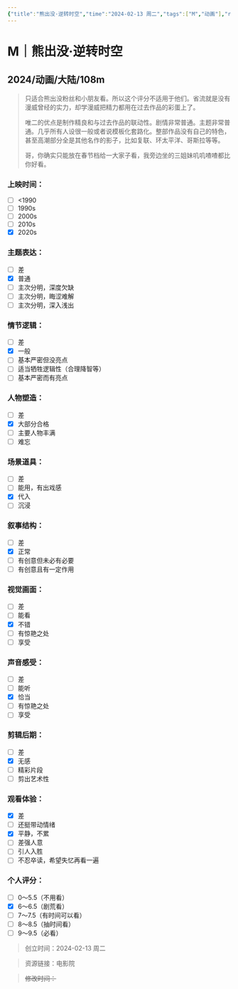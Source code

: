 ```yaml
---
{"title":"熊出没·逆转时空","time":"2024-02-13 周二","tags":["M","动画"],"rating":"6.0","dg-publish":true,"permalink":"/300 评价/M电影/新近看过/熊出没·逆转时空/","dgPassFrontmatter":true,"created":"2024-02-13T00:29:29.917+08:00","updated":"2024-02-13T00:37:00.848+08:00"}
---
```


# M｜熊出没·逆转时空
## 2024/动画/大陆/108m
>只适合熊出没粉丝和小朋友看。所以这个评分不适用于他们。省流就是没有漫威曾经的实力，却学漫威把精力都用在过去作品的彩蛋上了。
>
>唯二的优点是制作精良和与过去作品的联动性。剧情非常普通。主题非常普通。几乎所有人设很一般或者说模板化套路化。整部作品没有自己的特色，甚至高潮部分全是其他名作的影子，比如复联、环太平洋、哥斯拉等等。
>
>哥，你确实只能放在春节档给一大家子看，我旁边坐的三姐妹叽叽喳喳都比你好看。
### 上映时间：
- [ ] <1990
- [ ] 1990s
- [ ] 2000s
- [ ] 2010s
- [x] 2020s
### 主题表达：
- [ ] 差
- [x] 普通
- [ ] 主次分明，深度欠缺
- [ ] 主次分明，晦涩难解
- [ ] 主次分明，深入浅出
### 情节逻辑：
- [ ] 差
- [x] 一般
- [ ] 基本严密但没亮点
- [ ] 适当牺牲逻辑性（合理降智等）
- [ ] 基本严密而有亮点
### 人物塑造：
- [ ] 差
- [x] 大部分合格
- [ ] 主要人物丰满
- [ ] 难忘
### 场景道具：
- [ ] 差
- [ ] 能用，有出戏感
- [x] 代入
- [ ] 沉浸
### 叙事结构：
- [ ] 差
- [x] 正常
- [ ] 有创意但未必有必要
- [ ] 有创意且有一定作用
### 视觉画面：
- [ ] 差
- [ ] 能看
- [x] 不错
- [ ] 有惊艳之处
- [ ] 享受
### 声音感受：
- [ ] 差
- [ ] 能听
- [x] 恰当
- [ ] 有惊艳之处
- [ ] 享受
### 剪辑后期：
- [ ] 差
- [x] 无感
- [ ] 精彩片段
- [ ] 剪出艺术性
### 观看体验：
- [x] 差
- [ ] 还挺带动情绪
- [x] 平静，不累
- [ ] 差强人意
- [ ] 引人入胜
- [ ] 不忍卒读，希望失忆再看一遍
### 个人评分：
- [ ] 0～5.5（不用看）
- [x] 6～6.5（剧荒看）
- [ ] 7～7.5（有时间可以看）
- [ ] 8～8.5（抽时间看）
- [ ] 9～9.5（必看）

>创立时间：2024-02-13 周二

>资源链接：电影院

>~~修改时间：~~



